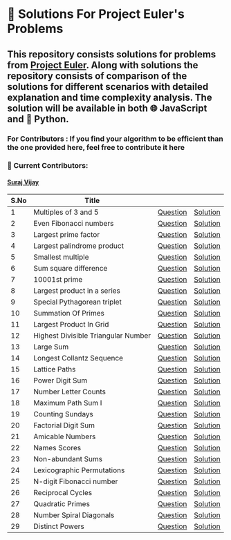 # 🧪 Solutions For Project Euler's Problems
## This repository consists solutions for problems from [Project Euler](https://projecteuler.net/). Along with solutions the repository consists of comparison of the solutions for different scenarios with detailed explanation and time complexity analysis. The solution will be available in both 🌐 JavaScript and 🐍 Python.
### For Contributors : If you find your algorithm to be efficient than the one provided here, feel free to contribute it here
### 💪 Current Contributors: 
#### [Suraj Vijay](https://github.com/its-me-sv)

|  S.No |         Title                    |          |          |
|---|-----------------------------|----------|----------|
| 1 | Multiples of 3 and 5        | [Question](https://www.hackerrank.com/contests/projecteuler/challenges/euler001/problem) | [Solution](Multiples_Of_3_Or_5/README.md) |
| 2 | Even Fibonacci numbers      | [Question](https://www.hackerrank.com/contests/projecteuler/challenges/euler002/problem) | [Solution](Even_Fibonacci_Numbers/README.md) |
| 3 | Largest prime factor        | [Question](https://www.hackerrank.com/contests/projecteuler/challenges/euler003/problem) | [Solution](Largest_Prime_Factor/README.MD) |
| 4 | Largest palindrome product  | [Question](https://www.hackerrank.com/contests/projecteuler/challenges/euler004/problem) | [Solution](Largest_Palindrome_Product/README.md) |
| 5 | Smallest multiple           | [Question](https://www.hackerrank.com/contests/projecteuler/challenges/euler005/problem) | [Solution](Smallest_Multiple/README.md) |
| 6 | Sum square difference       | [Question](https://www.hackerrank.com/contests/projecteuler/challenges/euler006/problem) | [Solution](Sum_Square_Difference/README.md) |
| 7 | 10001st prime               | [Question](https://www.hackerrank.com/contests/projecteuler/challenges/euler007/problem) | [Solution](Nth_Prime_Number/README.md) |
| 8 | Largest product in a series | [Question](https://www.hackerrank.com/contests/projecteuler/challenges/euler008/problem) | [Solution](Largest_Product_In_Series/README.md) |
| 9 | Special Pythagorean triplet | [Question](https://www.hackerrank.com/contests/projecteuler/challenges/euler009/problem) | [Solution](Specilal_Pythagorean_Triplet/README.md) |
| 10 | Summation Of Primes | [Question](https://www.hackerrank.com/contests/projecteuler/challenges/euler010/problem) | [Solution](Summation_Of_Primes/README.md) |
| 11 | Largest Product In Grid | [Question](https://www.hackerrank.com/contests/projecteuler/challenges/euler011/problem) | [Solution](Largest_Product_Grid/README.md) |
| 12 | Highest Divisible Triangular Number | [Question](https://www.hackerrank.com/contests/projecteuler/challenges/euler012/problem) | [Solution](Highly_divisible_triangular_number/README.md) |
| 13 | Large Sum | [Question](https://www.hackerrank.com/contests/projecteuler/challenges/euler013/problem) | [Solution](Large_Sum/README.md) |
| 14 | Longest Collantz Sequence | [Question](https://www.hackerrank.com/contests/projecteuler/challenges/euler014/problem) | [Solution](Longest_Collatz_sequence/README.md) |
| 15 | Lattice Paths | [Question](https://www.hackerrank.com/contests/projecteuler/challenges/euler015/problem) | [Solution](Lattice_Paths/README.md) |
| 16 | Power Digit Sum | [Question](https://www.hackerrank.com/contests/projecteuler/challenges/euler016/problem) | [Solution](Power_digit_sum/README.md) |
| 17 | Number Letter Counts | [Question](https://www.hackerrank.com/contests/projecteuler/challenges/euler017/problem) | [Solution](Number_Letter_Counts/README.md) |
| 18 | Maximum Path Sum I | [Question](https://www.hackerrank.com/contests/projecteuler/challenges/euler018/problem) | [Solution](Maximum_Path_Sum_I/README.md) |
| 19 | Counting Sundays | [Question](https://www.hackerrank.com/contests/projecteuler/challenges/euler019/problem) | [Solution](Counting_Sundays/README.md) |
| 20 | Factorial Digit Sum | [Question](https://www.hackerrank.com/contests/projecteuler/challenges/euler020/problem) | [Solution](Factorial_Digit_Sum/README.md) |
| 21 | Amicable Numbers | [Question](https://www.hackerrank.com/contests/projecteuler/challenges/euler021/problem) | [Solution](Amicable_Numbers/README.md) |
| 22 | Names Scores | [Question](https://www.hackerrank.com/contests/projecteuler/challenges/euler022/problem) | [Solution](Names_Scores/README.md) |
| 23 | Non-abundant Sums | [Question](https://www.hackerrank.com/contests/projecteuler/challenges/euler023/problem) | [Solution](Non_Abundant_Sums/README.md) |
| 24 | Lexicographic Permutations | [Question](https://www.hackerrank.com/contests/projecteuler/challenges/euler024/problem) | [Solution](Lexicographic_Permutations/README.md) |
| 25 | N-digit Fibonacci number | [Question](https://www.hackerrank.com/contests/projecteuler/challenges/euler025/problem) | [Solution](N-digit_Fibonacci_number/README.md) |
| 26 | Reciprocal Cycles | [Question](https://www.hackerrank.com/contests/projecteuler/challenges/euler026/problem) | [Solution](Reciprocal_Cycles/README.md) |
| 27 | Quadratic Primes | [Question](https://www.hackerrank.com/contests/projecteuler/challenges/euler027/problem) | [Solution](Quadratic_Primes/README.md) |
| 28 | Number Spiral Diagonals | [Question](https://www.hackerrank.com/contests/projecteuler/challenges/euler028/problem) | [Solution](Number_Spiral_Diagonals/README.md) |
| 29 | Distinct Powers | [Question](https://projecteuler.net/problem=29) | [Solution](Distinct_Powers/README.md) |